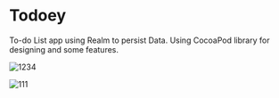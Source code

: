 # Todoey
To-do List app using Realm to persist Data. Using CocoaPod library for designing and some features.

![1234](https://user-images.githubusercontent.com/43090951/53363170-d4d92400-3909-11e9-9715-224cf3708f0c.gif)

![111](https://user-images.githubusercontent.com/43090951/53362633-a3ac2400-3908-11e9-8e76-0b04e6a6d870.gif)

